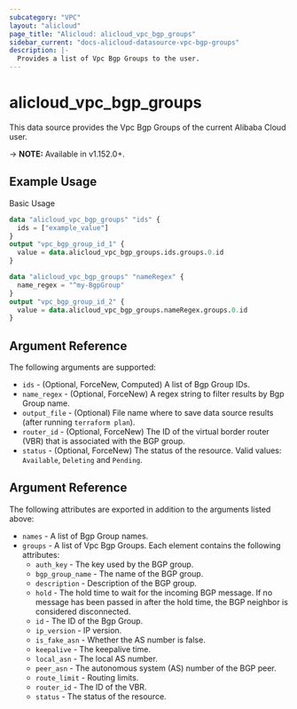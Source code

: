 ```yaml
---
subcategory: "VPC"
layout: "alicloud"
page_title: "Alicloud: alicloud_vpc_bgp_groups"
sidebar_current: "docs-alicloud-datasource-vpc-bgp-groups"
description: |-
  Provides a list of Vpc Bgp Groups to the user.
---
```


# alicloud\_vpc\_bgp\_groups

This data source provides the Vpc Bgp Groups of the current Alibaba Cloud user.

-> **NOTE:** Available in v1.152.0+.

## Example Usage

Basic Usage

```terraform
data "alicloud_vpc_bgp_groups" "ids" {
  ids = ["example_value"]
}
output "vpc_bgp_group_id_1" {
  value = data.alicloud_vpc_bgp_groups.ids.groups.0.id
}

data "alicloud_vpc_bgp_groups" "nameRegex" {
  name_regex = "^my-BgpGroup"
}
output "vpc_bgp_group_id_2" {
  value = data.alicloud_vpc_bgp_groups.nameRegex.groups.0.id
}

```

## Argument Reference

The following arguments are supported:

* `ids` - (Optional, ForceNew, Computed)  A list of Bgp Group IDs.
* `name_regex` - (Optional, ForceNew) A regex string to filter results by Bgp Group name.
* `output_file` - (Optional) File name where to save data source results (after running `terraform plan`).
* `router_id` - (Optional, ForceNew) The ID of the virtual border router (VBR) that is associated with the BGP group.
* `status` - (Optional, ForceNew) The status of the resource. Valid values: `Available`, `Deleting` and `Pending`.

## Argument Reference

The following attributes are exported in addition to the arguments listed above:

* `names` - A list of Bgp Group names.
* `groups` - A list of Vpc Bgp Groups. Each element contains the following attributes:
	* `auth_key` - The key used by the BGP group.
	* `bgp_group_name` - The name of the BGP group.
	* `description` - Description of the BGP group.
	* `hold` - The hold time to wait for the incoming BGP message. If no message has been passed in after the hold time, the BGP neighbor is considered disconnected.
	* `id` - The ID of the Bgp Group.
	* `ip_version` - IP version.
	* `is_fake_asn` - Whether the AS number is false.
	* `keepalive` - The keepalive time.
	* `local_asn` - The local AS number.
	* `peer_asn` - The autonomous system (AS) number of the BGP peer.
	* `route_limit` - Routing limits.
	* `router_id` - The ID of the VBR.
	* `status` - The status of the resource.